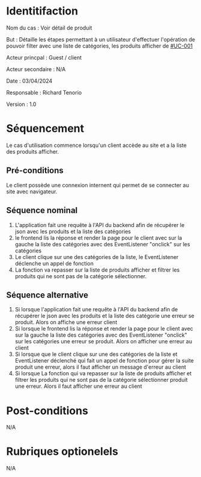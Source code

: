 
# Identitifaction

Nom du cas : Voir détail de produit

But : Détaille les étapes permettant à un utilisateur d'effectuer l'opération de pouvoir filter avec une liste de catégories, les produits afficher de [#UC-001](./uc-001.md)

Acteur princpal : Guest / client

Acteur secondaire : N/A

Date : 03/04/2024

Responsable : Richard Tenorio

Version : 1.0

# Séquencement

Le cas d'utilisation commence lorsqu'un client accède au site et a la liste des produits afficher.

## Pré-conditions

Le client possède une connexion internent qui permet de se connecter au site avec navigateur.

## Séquence nominal 

1. L'application fait une requête à l'API du backend afin de récupérer le json avec les produits et la liste des catégories
1. le frontend lis la réponse et render la page pour le client avec sur la gauche la liste des catégories avec des EventListener "onclick" sur les catégories
1. Le client clique sur une des catégories de la liste, le EventListener déclenche un appel de fonction 
1. La fonction va repasser sur la liste de produits afficher et filtrer les produits qui ne sont pas de la catégorie sélectionner.

## Séquence alternative

1. Si lorsque l'application fait une requête à l'API du backend afin de récupérer le json avec les produits et la liste des catégorie une erreur se produit. Alors on affiche une erreur client
1. Si lorsque le frontend lis la réponse et render la page pour le client avec sur la gauche la liste des catégories avec des EventListener "onclick" sur les catégories une erreur se produit. Alors on afficher une erreur au client
1. Si lorsque que le client clique sur une des catégories de la liste et EventListener déclenché qui fait un appel de fonction pour gérer la suite produit une erreur, alors il faut afficher un message d'erreur au client
1. Si lorsque La fonction qui va repasser sur la liste de produits afficher et filtrer les produits qui ne sont pas de la catégorie sélectionner produit une erreur. Alors il faut afficher une erreur au client

# Post-conditions

N/A

# Rubriques optionelels

N/A

<!--
Autres examples:

Contraintes non fonctionnelles
Fiabilité: les accès doivent être extrêmement sûrs et sécurisés
Confidentialité: Les informations concernant le client ne doivent pas être divulguées.
Contraintes liées à l'interface homme-machine
Donner la possibilité d'accéder aux autres comptes du client.
Toujours demander la validation des opérations de
->